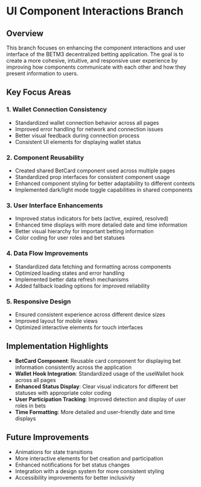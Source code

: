 # UI Component Interactions Branch

## Overview
This branch focuses on enhancing the component interactions and user interface of the BETM3 decentralized betting application. The goal is to create a more cohesive, intuitive, and responsive user experience by improving how components communicate with each other and how they present information to users.

## Key Focus Areas

### 1. Wallet Connection Consistency
- Standardized wallet connection behavior across all pages
- Improved error handling for network and connection issues
- Better visual feedback during connection process
- Consistent UI elements for displaying wallet status

### 2. Component Reusability
- Created shared BetCard component used across multiple pages
- Standardized prop interfaces for consistent component usage
- Enhanced component styling for better adaptability to different contexts
- Implemented dark/light mode toggle capabilities in shared components

### 3. User Interface Enhancements
- Improved status indicators for bets (active, expired, resolved)
- Enhanced time displays with more detailed date and time information
- Better visual hierarchy for important betting information
- Color coding for user roles and bet statuses

### 4. Data Flow Improvements
- Standardized data fetching and formatting across components
- Optimized loading states and error handling
- Implemented better data refresh mechanisms
- Added fallback loading options for improved reliability

### 5. Responsive Design
- Ensured consistent experience across different device sizes
- Improved layout for mobile views
- Optimized interactive elements for touch interfaces

## Implementation Highlights

- **BetCard Component**: Reusable card component for displaying bet information consistently across the application
- **Wallet Hook Integration**: Standardized usage of the useWallet hook across all pages
- **Enhanced Status Display**: Clear visual indicators for different bet statuses with appropriate color coding
- **User Participation Tracking**: Improved detection and display of user roles in bets
- **Time Formatting**: More detailed and user-friendly date and time displays

## Future Improvements

- Animations for state transitions
- More interactive elements for bet creation and participation
- Enhanced notifications for bet status changes
- Integration with a design system for more consistent styling
- Accessibility improvements for better inclusivity 